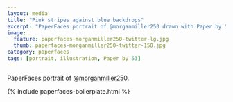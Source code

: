 ```yaml
---
layout: media
title: "Pink stripes against blue backdrops"
excerpt: "PaperFaces portrait of @morganmiller250 drawn with Paper by 53 on an iPad."
image: 
  feature: paperfaces-morganmiller250-twitter-lg.jpg
  thumb: paperfaces-morganmiller250-twitter-150.jpg
category: paperfaces
tags: [portrait, illustration, Paper by 53]
---
```


PaperFaces portrait of [@morganmiller250](http://twitter.com/morganmiller250).

{% include paperfaces-boilerplate.html %}